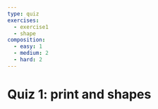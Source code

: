 ```yaml
---
type: quiz
exercises:
  - exercise1
  - shape
composition:
  - easy: 1
  - medium: 2
  - hard: 2
---
```


# Quiz 1: print and shapes
